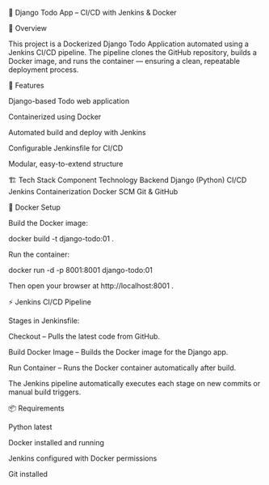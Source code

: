 📝 Django Todo App – CI/CD with Jenkins & Docker

📖 Overview

This project is a Dockerized Django Todo Application automated using a Jenkins CI/CD pipeline.
The pipeline clones the GitHub repository, builds a Docker image, and runs the container — ensuring a clean, repeatable deployment process.

🚀 Features

Django-based Todo web application

Containerized using Docker

Automated build and deploy with Jenkins

Configurable Jenkinsfile for CI/CD

Modular, easy-to-extend structure

🏗️ Tech Stack
Component	Technology
Backend	Django (Python)
CI/CD	Jenkins
Containerization	Docker
SCM	Git & GitHub

🐳 Docker Setup

Build the Docker image:

docker build -t django-todo:01 .

Run the container:

docker run -d -p 8001:8001 django-todo:01

Then open your browser at http://localhost:8001
.

⚡ Jenkins CI/CD Pipeline

Stages in Jenkinsfile:

Checkout – Pulls the latest code from GitHub.

Build Docker Image – Builds the Docker image for the Django app.

Run Container – Runs the Docker container automatically after build.

The Jenkins pipeline automatically executes each stage on new commits or manual build triggers.

📦 Requirements

Python latest

Docker installed and running

Jenkins configured with Docker permissions

Git installed
